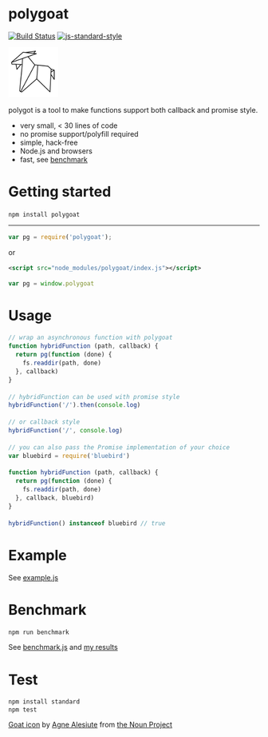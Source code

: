 polygoat
========

[![Build Status](https://img.shields.io/travis/sonnyp/polygoat/master.svg?style=flat-square)](https://travis-ci.org/sonnyp/polygoat/branches)
[![js-standard-style](https://img.shields.io/badge/code%20style-standard-brightgreen.svg?style=flat-square)](http://standardjs.com/)

![logo](./logo.png)

polygot is a tool to make functions support both callback and promise style.

* very small, < 30 lines of code
* no promise support/polyfill required
* simple, hack-free
* Node.js and browsers
* fast, see [benchmark](#benchmark)

# Getting started


`npm install polygoat`

----

```javascript
var pg = require('polygoat');
```

or

```xml
<script src="node_modules/polygoat/index.js"></script>
```
```javascript
var pg = window.polygoat
```

# Usage

```js
// wrap an asynchronous function with polygoat
function hybridFunction (path, callback) {
  return pg(function (done) {
    fs.readdir(path, done)
  }, callback)
}

// hybridFunction can be used with promise style
hybridFunction('/').then(console.log)

// or callback style
hybridFunction('/', console.log)

// you can also pass the Promise implementation of your choice
var bluebird = require('bluebird')

function hybridFunction (path, callback) {
  return pg(function (done) {
    fs.readdir(path, done)
  }, callback, bluebird)
}

hybridFunction() instanceof bluebird // true
```

# Example

See [example.js](https://github.com/sonnyp/polygoat/blob/master/example.js)

# Benchmark

`npm run benchmark`

See [benchmark.js](https://github.com/sonnyp/polygoat/blob/master/benchmark.js) and [my results](https://github.com/sonnyp/polygoat/pull/4#issue-148563973)

# Test

```
npm install standard
npm test
```

[Goat icon](https://thenounproject.com/term/goat/301185/) by [Agne Alesiute](https://thenounproject.com/grrrauf) from [the Noun Project](https://thenounproject.com)
